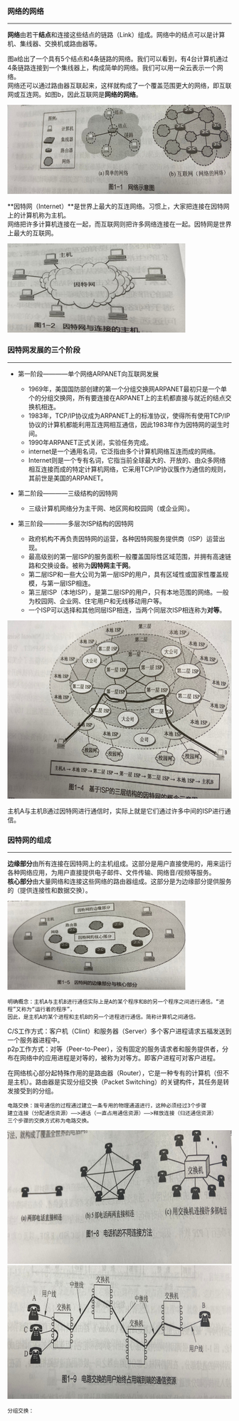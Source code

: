 ### 网络的网络

------------------
**网络**由若干**结点**和连接这些结点的链路（Link）组成。网络中的结点可以是计算机、集线器、交换机或路由器等。

图a给出了一个具有5个结点和4条链路的网络。我们可以看到，有4台计算机通过4条链路连接到一个集线器上，构成简单的网络。我们可以用一朵云表示一个网络。  
网络还可以通过路由器互联起来，这样就构成了一个覆盖范围更大的网络，即互联网或互连网。如图b，因此互联网是**网络的网络**。

<img src="./imgs/网络示意图.jpg" width="800" height="200"  alt="网络示意图" >

**因特网（Internet）**是世界上最大的互连网络。习惯上，大家把连接在因特网上的计算机称为主机。  
网络把许多计算机连接在一起，而互联网则把许多网络连接在一起。因特网是世界上最大的互联网。

<img src="./imgs/因特网与连接的主机.png" width="400" height="200"  alt="因特网与连接的主机" >


### 因特网发展的三个阶段

------------------
* 第一阶段————单个网络ARPANET向互联网发展
  * 1969年，美国国防部创建的第一个分组交换网ARPANET最初只是一个单个的分组交换网，所有要连接在ARPANET上的主机都直接与就近的结点交换机相连。
  * 1983年，TCP/IP协议成为ARPANET上的标准协议，使得所有使用TCP/IP协议的计算机都能利用互连网相互通信，因此1983年作为因特网的诞生时间。
  * 1990年ARPANET正式关闭，实验任务完成。
  * internet是一个通用名词，它泛指由多个计算机网络互连而成的网络。  
  * Internet则是一个专有名词，它指当前全球最大的、开放的、由众多网络相互连接而成的特定计算机网络，它采用TCP/IP协议簇作为通信的规则，其前世是美国的ARPANET。

* 第二阶段————三级结构的因特网
  * 三级计算机网络分为主干网、地区网和校园网（或企业网）。
  
* 第三阶段————多层次ISP结构的因特网
  * 政府机构不再负责因特网的运营，各种因特网服务提供商（ISP）运营出现。
  * 最高级别的第一层ISP的服务面积一般覆盖国际性区域范围，并拥有高速链路和交换设备。被称为**因特网主干网**。
  * 第二层ISP和一些大公司为第一层ISP的用户，具有区域性或国家性覆盖规模，与第一层ISP相连。
  * 第三层ISP（本地ISP），是第二层ISP的用户，只有本地范围的网络。一般为校园网、企业网、住宅用户和无线移动用户等。
  * 一个ISP可以选择和其他同层ISP相连，当两个同层次ISP相连称为**对等**。
  
<img src="./imgs/基于ISP的三层结构的因特网的概念示意图.png"  width="800" height="400"  alt="基于ISP的三层结构的因特网的概念示意图" >

主机A与主机B通过因特网进行通信时，实际上就是它们通过许多中间的ISP进行通信。

### 因特网的组成

------------------
**边缘部分**由所有连接在因特网上的主机组成。这部分是用户直接使用的，用来运行各种网络应用，为用户直接提供电子邮件、文件传输、网络音/视频等服务。  
**核心部分**由大量网络和连接这些网络的路由器组成。这部分是为边缘部分提供服务的（提供连接性和数据交换）。

 <img src="./imgs/因特网的边缘部分与核心部分.png"  width="400" height="200"  alt="因特网的边缘部分与核心部分" >
 
```
明确概念：主机A与主机B进行通信实际上是A的某个程序和B的另一个程序之间进行通信。“进程”又称为“运行着的程序”，
因此，是主机A的某个进程和主机B的另一个进程进行通信。简称计算机之间通信。
```

C/S工作方式：客户机（Clint）和服务器（Server）多个客户进程请求五福发送到一个服务器进程中。  
p2p工作方式：对等（Peer-to-Peer），没有固定的服务请求者和服务提供者，分布在网络中的应用进程是对等的，被称为对等方。即客户进程可对客户进程。

在网络核心部分起特殊作用的是路由器（Router），它是一种专有的计算机（但不是主机）。路由器是实现分组交换（Packet Switching）的关键构件，其任务是转发接受到的分组。

```
电路交换：拨号通信的过程通过建立一条专用的物理通道进行，这种必须经过3个步骤
建立连接（分配通信资源）——>通话（一直占用通信资源）——>释放连接（归还通信资源）
三个步骤的交换方式称为电路交换。
```
<img src="./imgs/电话机的不同连接方法.png"  width="600" height="300"  alt="电话机的不同连接方法" >

<img src="./imgs/电话交换的用户始终占用端到端的通信资源.png"  width="600" height="300"  alt="电话交换的用户始终占用端到端的通信资源" >

```
分组交换：
```
